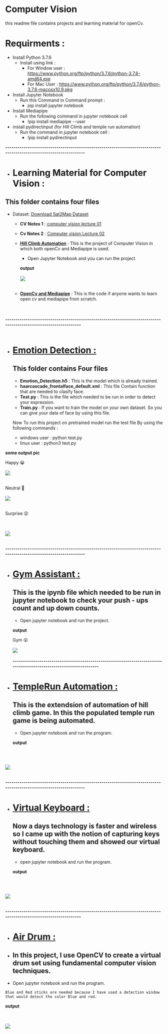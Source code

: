 # **Computer Vision**
this readme file contains projects and learning material for openCv.

# Requirments :
* Install Python 3.7.6
    * Install using link :
        * For Window user : https://www.python.org/ftp/python/3.7.6/python-3.7.6-amd64.exe
        * For Mac User  : https://www.python.org/ftp/python/3.7.6/python-3.7.6-macosx10.9.pkg
* Install Jupyter Notebook
    * Run this Command in Command prompt :
        * pip install jupyter notebook
* Install Mediapipe
    * Run the following command in jupyter notebook cell
         * !pip install mediapipe --user
* install pydirectinput (for Hill Climb and temple run automation)
    * Run the command in jupyter notebook cell :
         * !pip install pydirectinput

**-------------------------------------------------------------------------------------------------------------------**
* # Learning Material for Computer Vision :
## This folder contains four files

* Dataset: [Download Sat2Map Dataset](https://drive.google.com/drive/folders/1raKeAoFZp5Sc1gtN1VLuq52q2V4vm87S?usp=sharing)
  
   * **CV Notes 1** : [computer vision lecture 01](https://github.com/Ramanand-Yadav/ComputerVisionProjects/blob/main/LecturesComputerVision/CVNotes1.pdf)
   * **Cv Notes 2** : [Computer vision Lecture 02](https://github.com/Ramanand-Yadav/ComputerVisionProjects/blob/main/LecturesComputerVision/CVNotes2.pdf) 
   * **[Hill Climb Automation](https://github.com/Ramanand-Yadav/ComputerVisionProjects/blob/main/LecturesComputerVision/Hill%20Climb%20Automation%20Game.ipynb)**  :  This is the project of Computer Vision in which both openCv and Mediapipe is used. 
        *   Open Jupyter Notebook and you can run the project

        **output**
        <br><br>
        <img src="image/hil.jpeg"><br><br>
         
   
   * **[OpenCv and Mediapipe](https://github.com/Ramanand-Yadav/ComputerVisionProjects/blob/main/LecturesComputerVision/OpenCV%20And%20Mediapipe.ipynb)** : This is the code if anyone wants to learn open cv and mediapipe from scratch.
        
<br><br>
**-----------------------------------------------------------------------------------------------------------------**
<br><br>

* # [Emotion Detection : ](https://github.com/Ramanand-Yadav/ComputerVisionProjects/tree/main/EmotionDetection)
  ## This folder contains Four files
   
   * **Emotion_Detection.h5** : This is the model which is already trained.
   * **haarcascade_frontalface_default.xml** : This file Contain function that are needed to clasify face.
   * **Test.py**  : This is the file which needed to be run in order to detect your expression.
   * **Train.py** : If you want to train the model on your own dataset. So you can give your data of face by using this file.

    Now To run this project on pretrained model run the test file By using the following commands :

    * windows user  : python test.py
    * linux user  : python3 test.py
    
**some output pic**

Happy 😀
<br><br>
<img src="image/Emotion1.jpeg">
<br><br>

Neutral 🙂
<br><br>
<img src="image/Emotion2.jpeg">
<br><br>
    
Surprise 😮

<br><br>
<img src="image/Emotion3.jpeg">
<br><br>

**-------------------------------------------------------------------------------------------------------------------**
* # [Gym Assistant : ](https://github.com/Ramanand-Yadav/ComputerVisionProjects/tree/main/GymAssistant)
    ## This is the ipynb file which needed to be run in jupyter notebook to check your push - ups count and up down counts.

    * Open jupyter notebook and run the project.

    **output**

    Gym 😮
        <br><br>
        <img src="image/Gym.jpeg"><br><br>
**-------------------------------------------------------------------------------------------------------------------**

* # [TempleRun Automation  : ](https://github.com/Ramanand-Yadav/ComputerVisionProjects/tree/main/templeRun)
    ## This is the extendsion of automation of hill climb game. In this the populated temple run game is being automated.

    * Open jupyter notebook and run the program.

    **output**

    <br><br>
<img src="image/Temple.jpeg">
<br><br>

**-------------------------------------------------------------------------------------------------------------------**
* # [Virtual Keyboard  : ](https://github.com/Ramanand-Yadav/ComputerVisionProjects/tree/main/VirtualKeyboard) 
    ##  Now a days technology is faster and wireless so I came up with the notion of capturing keys without touching them and showed our virtual keyboard.

    * open jupyter notebook and run the program.

    **output**

    <br><br>
<img src="image/keyboard.jpeg">
<br><br>

**-----------------------------------------------------------------------------------------------------------------**
    
* # [Air Drum : ](https://github.com/Ramanand-Yadav/ComputerVisionProjects/tree/main/AirDrum) 
*    ## In this project, I use OpenCV to create a virtual drum set using fundamental computer vision techniques.

* Open jupyter notebook and run the program.

`Blue and Red sticks are needed because I have used a detection window that would detect the color Blue and red.`

**output**

<br><br>
<img src="image/airdrum.png">
<br><br>




